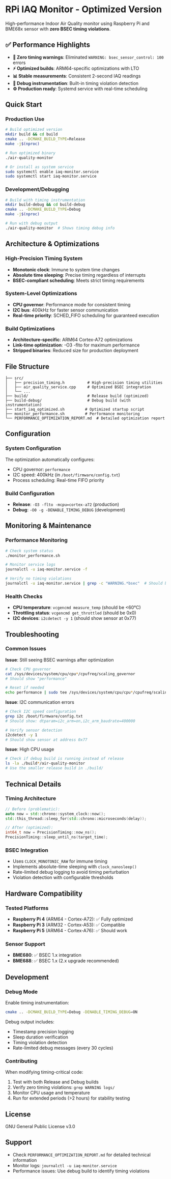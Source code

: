 # RPi IAQ Monitor - Optimized Version

High-performance Indoor Air Quality monitor using Raspberry Pi and BME68x sensor with **zero BSEC timing violations**.

## ✅ Performance Highlights

- **🎯 Zero timing warnings**: Eliminated `WARNING: bsec_sensor_control: 100` errors
- **⚡ Optimized builds**: ARM64-specific optimizations with LTO
- **📊 Stable measurements**: Consistent 2-second IAQ readings
- **🔧 Debug instrumentation**: Built-in timing violation detection
- **⚙️ Production ready**: Systemd service with real-time scheduling

## Quick Start

### Production Use
```bash
# Build optimized version
mkdir build && cd build
cmake .. -DCMAKE_BUILD_TYPE=Release
make -j$(nproc)

# Run optimized binary
./air-quality-monitor

# Or install as system service
sudo systemctl enable iaq-monitor.service
sudo systemctl start iaq-monitor.service
```

### Development/Debugging
```bash
# Build with timing instrumentation
mkdir build-debug && cd build-debug
cmake .. -DCMAKE_BUILD_TYPE=Debug
make -j$(nproc)

# Run with debug output
./air-quality-monitor  # Shows timing debug info
```

## Architecture & Optimizations

### High-Precision Timing System
- **Monotonic clock**: Immune to system time changes
- **Absolute time sleeping**: Precise timing regardless of interrupts  
- **BSEC-compliant scheduling**: Meets strict timing requirements

### System-Level Optimizations
- **CPU governor**: Performance mode for consistent timing
- **I2C bus**: 400kHz for faster sensor communication
- **Real-time priority**: SCHED_FIFO scheduling for guaranteed execution

### Build Optimizations
- **Architecture-specific**: ARM64 Cortex-A72 optimizations
- **Link-time optimization**: -O3 -flto for maximum performance
- **Stripped binaries**: Reduced size for production deployment

## File Structure

```
├── src/
│   ├── precision_timing.h          # High-precision timing utilities
│   ├── air_quality_service.cpp     # Optimized BSEC integration
│   └── ...
├── build/                          # Release build (optimized)
├── build-debug/                    # Debug build (with instrumentation)
├── start_iaq_optimized.sh         # Optimized startup script
├── monitor_performance.sh         # Performance monitoring
└── PERFORMANCE_OPTIMIZATION_REPORT.md  # Detailed optimization report
```

## Configuration

### System Configuration
The optimization automatically configures:
- CPU governor: `performance`
- I2C speed: 400kHz (in `/boot/firmware/config.txt`)
- Process scheduling: Real-time FIFO priority

### Build Configuration
- **Release**: `-O3 -flto -mcpu=cortex-a72` (production)
- **Debug**: `-O0 -g -DENABLE_TIMING_DEBUG` (development)

## Monitoring & Maintenance

### Performance Monitoring
```bash
# Check system status
./monitor_performance.sh

# Monitor service logs
journalctl -u iaq-monitor.service -f

# Verify no timing violations
journalctl -u iaq-monitor.service | grep -c "WARNING.*bsec"  # Should be 0
```

### Health Checks
- **CPU temperature**: `vcgencmd measure_temp` (should be <60°C)
- **Throttling status**: `vcgencmd get_throttled` (should be 0x0)
- **I2C devices**: `i2cdetect -y 1` (should show sensor at 0x77)

## Troubleshooting

### Common Issues

**Issue**: Still seeing BSEC warnings after optimization
```bash
# Check CPU governor
cat /sys/devices/system/cpu/cpu*/cpufreq/scaling_governor
# Should show "performance"

# Reset if needed
echo performance | sudo tee /sys/devices/system/cpu/cpu*/cpufreq/scaling_governor
```

**Issue**: I2C communication errors
```bash
# Check I2C speed configuration
grep i2c /boot/firmware/config.txt
# Should show: dtparam=i2c_arm=on,i2c_arm_baudrate=400000

# Verify sensor detection
i2cdetect -y 1
# Should show sensor at address 0x77
```

**Issue**: High CPU usage
```bash
# Check if debug build is running instead of release
ls -la ./build*/air-quality-monitor
# Use the smaller release build in ./build/
```

## Technical Details

### Timing Architecture
```cpp
// Before (problematic):
auto now = std::chrono::system_clock::now();
std::this_thread::sleep_for(std::chrono::microseconds(delay));

// After (optimized):
int64_t now = PrecisionTiming::now_ns();
PrecisionTiming::sleep_until_ns(target_time);
```

### BSEC Integration
- Uses `CLOCK_MONOTONIC_RAW` for immune timing
- Implements absolute-time sleeping with `clock_nanosleep()`
- Rate-limited debug logging to avoid timing perturbation
- Violation detection with configurable thresholds

## Hardware Compatibility

### Tested Platforms
- **Raspberry Pi 4** (ARM64 - Cortex-A72): ✅ Fully optimized
- **Raspberry Pi 3** (ARM32 - Cortex-A53): ✅ Compatible
- **Raspberry Pi 5** (ARM64 - Cortex-A76): ✅ Should work

### Sensor Support  
- **BME680**: ✅ BSEC 1.x integration
- **BME688**: ✅ BSEC 1.x (2.x upgrade recommended)

## Development

### Debug Mode
Enable timing instrumentation:
```bash
cmake .. -DCMAKE_BUILD_TYPE=Debug -DENABLE_TIMING_DEBUG=ON
```

Debug output includes:
- Timestamp precision logging
- Sleep duration verification  
- Timing violation detection
- Rate-limited debug messages (every 30 cycles)

### Contributing
When modifying timing-critical code:
1. Test with both Release and Debug builds
2. Verify zero timing violations: `grep WARNING logs/`
3. Monitor CPU usage and temperature
4. Run for extended periods (>2 hours) for stability testing

## License
GNU General Public License v3.0

## Support
- Check `PERFORMANCE_OPTIMIZATION_REPORT.md` for detailed technical information
- Monitor logs: `journalctl -u iaq-monitor.service`
- Performance issues: Use debug build to identify timing violations
